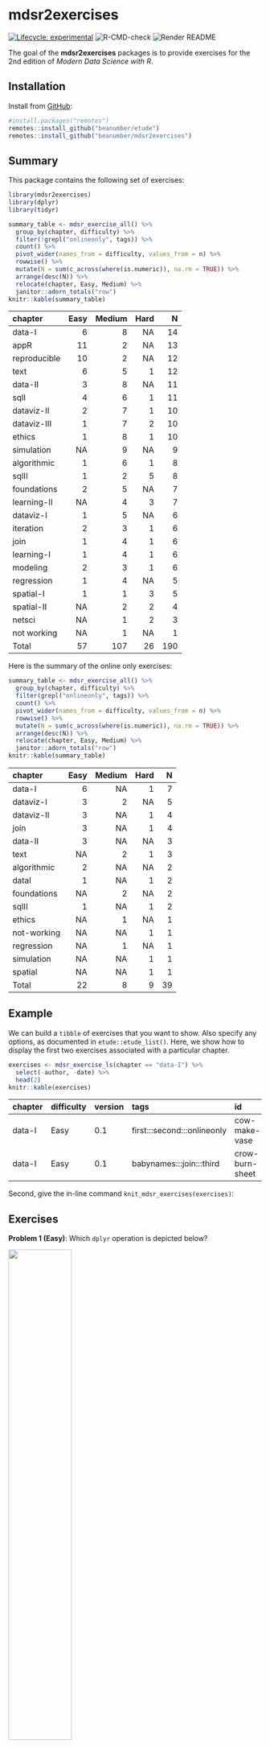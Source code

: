 
<!-- The README.md file is auto-generated from README.Rmd.  Please be sure to make changes in that file -->

# mdsr2exercises

<!-- badges: start -->

[![Lifecycle:
experimental](https://img.shields.io/badge/lifecycle-experimental-orange.svg)](https://www.tidyverse.org/lifecycle/#experimental)
![R-CMD-check](https://github.com/beanumber/mdsr2exercises/workflows/R-CMD-check/badge.svg)
![Render
README](https://github.com/beanumber/mdsr2exercises/workflows/Render%20README/badge.svg)
<!-- badges: end -->

The goal of the **mdsr2exercises** packages is to provide exercises for
the 2nd edition of *Modern Data Science with R*.

## Installation

Install from [GitHub](https://github.com):

``` r
#install.packages("remotes")
remotes::install_github("beanumber/etude")
remotes::install_github("beanumber/mdsr2exercises")
```

## Summary

This package contains the following set of exercises:

``` r
library(mdsr2exercises)
library(dplyr)
library(tidyr)
```

``` r
summary_table <- mdsr_exercise_all() %>%
  group_by(chapter, difficulty) %>%
  filter(!grepl("onlineonly", tags)) %>%
  count() %>%
  pivot_wider(names_from = difficulty, values_from = n) %>%
  rowwise() %>%
  mutate(N = sum(c_across(where(is.numeric)), na.rm = TRUE)) %>%
  arrange(desc(N)) %>%
  relocate(chapter, Easy, Medium) %>%
  janitor::adorn_totals("row") 
knitr::kable(summary_table)
```

| chapter      | Easy | Medium | Hard |   N |
|:-------------|-----:|-------:|-----:|----:|
| data-I       |    6 |      8 |   NA |  14 |
| appR         |   11 |      2 |   NA |  13 |
| reproducible |   10 |      2 |   NA |  12 |
| text         |    6 |      5 |    1 |  12 |
| data-II      |    3 |      8 |   NA |  11 |
| sqlI         |    4 |      6 |    1 |  11 |
| dataviz-II   |    2 |      7 |    1 |  10 |
| dataviz-III  |    1 |      7 |    2 |  10 |
| ethics       |    1 |      8 |    1 |  10 |
| simulation   |   NA |      9 |   NA |   9 |
| algorithmic  |    1 |      6 |    1 |   8 |
| sqlII        |    1 |      2 |    5 |   8 |
| foundations  |    2 |      5 |   NA |   7 |
| learning-II  |   NA |      4 |    3 |   7 |
| dataviz-I    |    1 |      5 |   NA |   6 |
| iteration    |    2 |      3 |    1 |   6 |
| join         |    1 |      4 |    1 |   6 |
| learning-I   |    1 |      4 |    1 |   6 |
| modeling     |    2 |      3 |    1 |   6 |
| regression   |    1 |      4 |   NA |   5 |
| spatial-I    |    1 |      1 |    3 |   5 |
| spatial-II   |   NA |      2 |    2 |   4 |
| netsci       |   NA |      1 |    2 |   3 |
| not working  |   NA |      1 |   NA |   1 |
| Total        |   57 |    107 |   26 | 190 |

Here is the summary of the online only exercises:

``` r
summary_table <- mdsr_exercise_all() %>%
  group_by(chapter, difficulty) %>%
  filter(grepl("onlineonly", tags)) %>%
  count() %>%
  pivot_wider(names_from = difficulty, values_from = n) %>%
  rowwise() %>%
  mutate(N = sum(c_across(where(is.numeric)), na.rm = TRUE)) %>%
  arrange(desc(N)) %>%
  relocate(chapter, Easy, Medium) %>%
  janitor::adorn_totals("row") 
knitr::kable(summary_table)
```

| chapter     | Easy | Medium | Hard |   N |
|:------------|-----:|-------:|-----:|----:|
| data-I      |    6 |     NA |    1 |   7 |
| dataviz-I   |    3 |      2 |   NA |   5 |
| dataviz-II  |    3 |     NA |    1 |   4 |
| join        |    3 |     NA |    1 |   4 |
| data-II     |    3 |     NA |   NA |   3 |
| text        |   NA |      2 |    1 |   3 |
| algorithmic |    2 |     NA |   NA |   2 |
| dataI       |    1 |     NA |    1 |   2 |
| foundations |   NA |      2 |   NA |   2 |
| sqlII       |    1 |     NA |    1 |   2 |
| ethics      |   NA |      1 |   NA |   1 |
| not-working |   NA |     NA |    1 |   1 |
| regression  |   NA |      1 |   NA |   1 |
| simulation  |   NA |     NA |    1 |   1 |
| spatial     |   NA |     NA |    1 |   1 |
| Total       |   22 |      8 |    9 |  39 |

## Example

We can build a `tibble` of exercises that you want to show. Also specify
any options, as documented in `etude::etude_list()`. Here, we show how
to display the first two exercises associated with a particular chapter.

``` r
exercises <- mdsr_exercise_ls(chapter == "data-I") %>%
  select(-author, -date) %>%
  head(2)
knitr::kable(exercises)
```

| chapter | difficulty | version | tags                        | id              | status | file                                                                                          | output | depends |
|:--------|:-----------|:--------|:----------------------------|:----------------|:-------|:----------------------------------------------------------------------------------------------|:-------|:--------|
| data-I  | Easy       | 0.1     | first:::second:::onlineonly | cow-make-vase   | OK     | /home/bbaumer/R/x86\_64-pc-linux-gnu-library/4.0/mdsr2exercises/Exercises/cow-make-vase.Rmd   | NA     | NA      |
| data-I  | Easy       | 0.1     | babynames:::join:::third    | crow-burn-sheet | OK     | /home/bbaumer/R/x86\_64-pc-linux-gnu-library/4.0/mdsr2exercises/Exercises/crow-burn-sheet.Rmd | NA     | NA      |

Second, give the in-line command `knit_mdsr_exercises(exercises)`:

## Exercises

**Problem 1 (Easy)**: Which `dplyr` operation is depicted below?

<img src="/home/bbaumer/R/x86_64-pc-linux-gnu-library/4.0/mdsr2exercises/extdata/dplyr-arrange.png" width="50%" />

**Problem 2 (Easy)**: Here is a random subset of the `babynames` data
frame in the `babynames` package:

``` r
Random_subset
#> # A tibble: 10 x 5
#>     year sex   name           n      prop
#>    <dbl> <chr> <chr>      <int>     <dbl>
#>  1  2003 M     Bilal        146 0.0000695
#>  2  1999 F     Terria        23 0.0000118
#>  3  2010 F     Naziyah       45 0.0000230
#>  4  1989 F     Shawana       41 0.0000206
#>  5  1989 F     Jessi        210 0.000105 
#>  6  1928 M     Tillman       43 0.0000377
#>  7  1981 F     Leslee        83 0.0000464
#>  8  1981 F     Sherise       27 0.0000151
#>  9  1920 F     Marquerite    26 0.0000209
#> 10  1941 M     Lorraine      24 0.0000191
```

For each of the following tables wrangled from `Random_subset`, figure
out what `dplyr` wrangling statement will produce the result.

1.  Hint: Both rows and variables are missing from the original

<!-- -->

    #> # A tibble: 4 x 4
    #>    year sex   name        n
    #>   <dbl> <chr> <chr>   <int>
    #> 1  2010 F     Naziyah    45
    #> 2  1989 F     Shawana    41
    #> 3  1928 M     Tillman    43
    #> 4  1981 F     Leslee     83

1.  Hint: the `nchar()` function is used in the statement.

<!-- -->

    #> # A tibble: 2 x 5
    #>    year sex   name       n      prop
    #>   <dbl> <chr> <chr>  <int>     <dbl>
    #> 1  1999 F     Terria    23 0.0000118
    #> 2  1981 F     Leslee    83 0.0000464

1.  Hint: Note the new column, which is constructed from `n` and `prop`.

<!-- -->

    #> # A tibble: 2 x 6
    #>    year sex   name        n      prop    total
    #>   <dbl> <chr> <chr>   <int>     <dbl>    <dbl>
    #> 1  1989 F     Shawana    41 0.0000206 1992225.
    #> 2  1989 F     Jessi     210 0.000105  1991843.

1.  Hint: All the years are still there, but there are only 8 rows as
    opposed to the original 10 rows.

<!-- -->

    #> # A tibble: 8 x 2
    #>    year total
    #>   <dbl> <int>
    #> 1  1920    26
    #> 2  1928    43
    #> 3  1941    24
    #> 4  1981   110
    #> 5  1989   251
    #> 6  1999    23
    #> 7  2003   146
    #> 8  2010    45

## Exercises with answers

To display answers, add the `show_answers = TRUE` option.

## Creating new exercises

Exercises are stored in `inst/Exercises`. To create a new exercise, call
`mdsr_exercise_new()`.

Please also see the [**etude** template
vignette](https://github.com/dtkaplan/etude/blob/master/vignettes/templates.Rmd)

## Quizzes

**mdsr2exercises** also contains quiz and exam questions in the
**exams** format.

The `write_moodle()` function wraps `exams::exams2moodle()` to create
XML files that can be imported into Moodle.

``` r
write_moodle(
  pattern = "wrangling", 
  quiz_name = "wrangling", 
  dir = tempdir()
)
```

## Version and last updated

``` r
citation(package = "mdsr2exercises")
#> 
#> To cite package 'mdsr2exercises' in publications use:
#> 
#>   Benjamin S. Baumer, Nicholas Horton, Jessica Yu and Daniel Kaplan
#>   (NA). mdsr2exercises: Exercises for the 2nd edition of MDSR. R
#>   package version 0.6.3.2.
#> 
#> A BibTeX entry for LaTeX users is
#> 
#>   @Manual{,
#>     title = {mdsr2exercises: Exercises for the 2nd edition of MDSR},
#>     author = {Benjamin S. Baumer and Nicholas Horton and Jessica Yu and Daniel Kaplan},
#>     note = {R package version 0.6.3.2},
#>   }
```

The file was last updated Mon Dec 21 22:13:26 2020 GMT.
